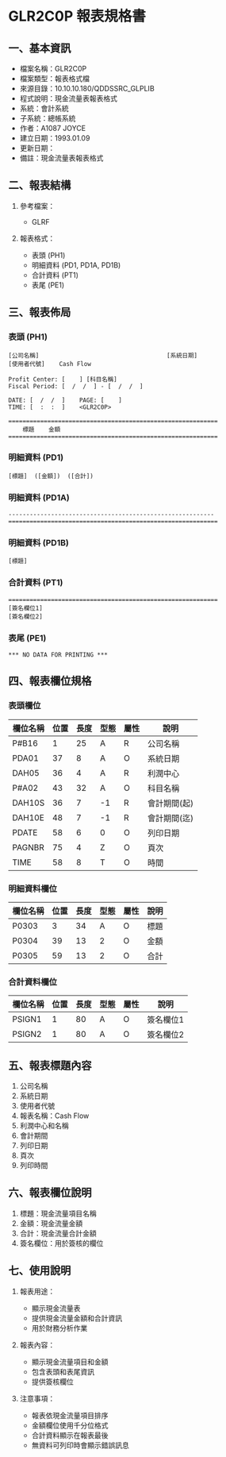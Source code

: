 # GLR2C0P 報表規格書

## 一、基本資訊
- 檔案名稱：GLR2C0P
- 檔案類型：報表格式檔
- 來源目錄：10.10.10.180/QDDSSRC_GLPLIB
- 程式說明：現金流量表報表格式
- 系統：會計系統
- 子系統：總帳系統
- 作者：A1087 JOYCE
- 建立日期：1993.01.09
- 更新日期：
- 備註：現金流量表報表格式

## 二、報表結構
1. 參考檔案：
   - GLRF

2. 報表格式：
   - 表頭 (PH1)
   - 明細資料 (PD1, PD1A, PD1B)
   - 合計資料 (PT1)
   - 表尾 (PE1)

## 三、報表佈局

### 表頭 (PH1)
```
[公司名稱]                                    [系統日期]
[使用者代號]    Cash Flow

Profit Center: [    ] [科目名稱]
Fiscal Period: [  /  /  ] - [  /  /  ]

DATE: [  /  /  ]    PAGE: [    ]
TIME: [  :  :  ]    <GLR2C0P>

===========================================================
    標題    金額
===========================================================
```

### 明細資料 (PD1)
```
[標題]  ([金額])  ([合計])
```

### 明細資料 (PD1A)
```
----------------------------------------------------------
===========================================================
```

### 明細資料 (PD1B)
```
[標題]
```

### 合計資料 (PT1)
```
===========================================================
[簽名欄位1]
[簽名欄位2]
```

### 表尾 (PE1)
```
*** NO DATA FOR PRINTING ***
```

## 四、報表欄位規格

### 表頭欄位
| 欄位名稱 | 位置 | 長度 | 型態 | 屬性 | 說明 |
|---------|------|------|------|------|------|
| P#B16 | 1 | 25 | A | R | 公司名稱 |
| PDA01 | 37 | 8 | A | O | 系統日期 |
| DAH05 | 36 | 4 | A | R | 利潤中心 |
| P#A02 | 43 | 32 | A | O | 科目名稱 |
| DAH10S | 36 | 7 | -1 | R | 會計期間(起) |
| DAH10E | 48 | 7 | -1 | R | 會計期間(迄) |
| PDATE | 58 | 6 | 0 | O | 列印日期 |
| PAGNBR | 75 | 4 | Z | O | 頁次 |
| TIME | 58 | 8 | T | O | 時間 |

### 明細資料欄位
| 欄位名稱 | 位置 | 長度 | 型態 | 屬性 | 說明 |
|---------|------|------|------|------|------|
| P0303 | 3 | 34 | A | O | 標題 |
| P0304 | 39 | 13 | 2 | O | 金額 |
| P0305 | 59 | 13 | 2 | O | 合計 |

### 合計資料欄位
| 欄位名稱 | 位置 | 長度 | 型態 | 屬性 | 說明 |
|---------|------|------|------|------|------|
| PSIGN1 | 1 | 80 | A | O | 簽名欄位1 |
| PSIGN2 | 1 | 80 | A | O | 簽名欄位2 |

## 五、報表標題內容
1. 公司名稱
2. 系統日期
3. 使用者代號
4. 報表名稱：Cash Flow
5. 利潤中心和名稱
6. 會計期間
7. 列印日期
8. 頁次
9. 列印時間

## 六、報表欄位說明
1. 標題：現金流量項目名稱
2. 金額：現金流量金額
3. 合計：現金流量合計金額
4. 簽名欄位：用於簽核的欄位

## 七、使用說明
1. 報表用途：
   - 顯示現金流量表
   - 提供現金流量金額和合計資訊
   - 用於財務分析作業

2. 報表內容：
   - 顯示現金流量項目和金額
   - 包含表頭和表尾資訊
   - 提供簽核欄位

3. 注意事項：
   - 報表依現金流量項目排序
   - 金額欄位使用千分位格式
   - 合計資料顯示在報表最後
   - 無資料可列印時會顯示錯誤訊息 